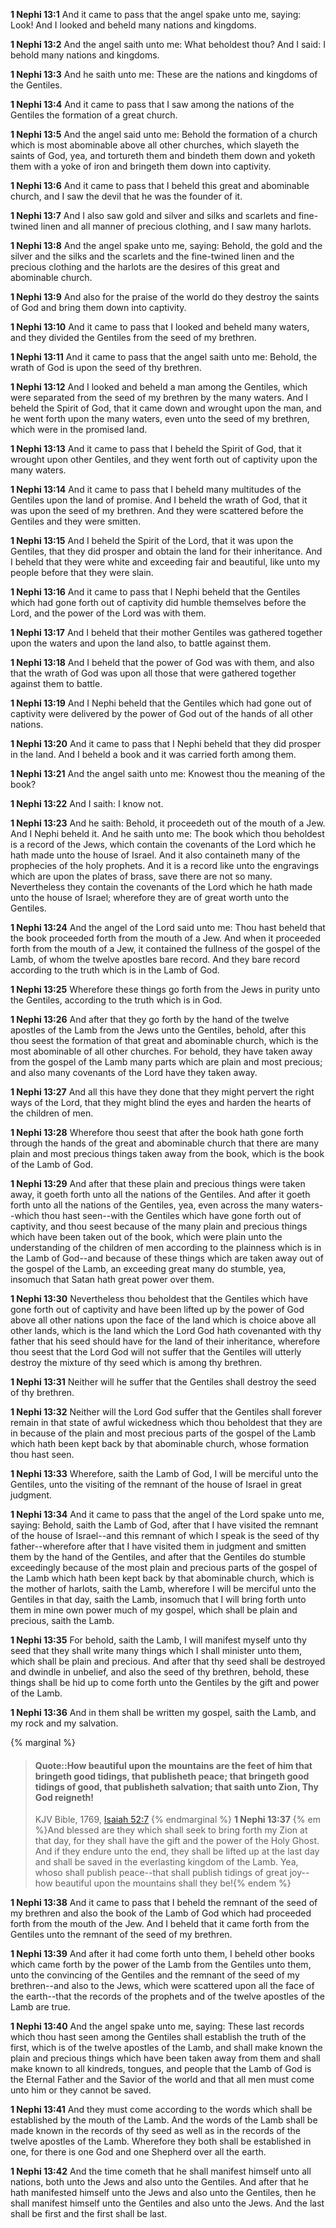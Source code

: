 **1 Nephi 13:1** And it came to pass that the angel spake unto me, saying: Look! And I looked and beheld many nations and kingdoms.

**1 Nephi 13:2** And the angel saith unto me: What beholdest thou? And I said: I behold many nations and kingdoms.

**1 Nephi 13:3** And he saith unto me: These are the nations and kingdoms of the Gentiles.

**1 Nephi 13:4** And it came to pass that I saw among the nations of the Gentiles the formation of a great church.

**1 Nephi 13:5** And the angel said unto me: Behold the formation of a church which is most abominable above all other churches, which slayeth the saints of God, yea, and tortureth them and bindeth them down and yoketh them with a yoke of iron and bringeth them down into captivity.

**1 Nephi 13:6** And it came to pass that I beheld this great and abominable church, and I saw the devil that he was the founder of it.

**1 Nephi 13:7** And I also saw gold and silver and silks and scarlets and fine-twined linen and all manner of precious clothing, and I saw many harlots.

**1 Nephi 13:8** And the angel spake unto me, saying: Behold, the gold and the silver and the silks and the scarlets and the fine-twined linen and the precious clothing and the harlots are the desires of this great and abominable church.

**1 Nephi 13:9** And also for the praise of the world do they destroy the saints of God and bring them down into captivity.

**1 Nephi 13:10** And it came to pass that I looked and beheld many waters, and they divided the Gentiles from the seed of my brethren.

**1 Nephi 13:11** And it came to pass that the angel saith unto me: Behold, the wrath of God is upon the seed of thy brethren.

**1 Nephi 13:12** And I looked and beheld a man among the Gentiles, which were separated from the seed of my brethren by the many waters. And I beheld the Spirit of God, that it came down and wrought upon the man, and he went forth upon the many waters, even unto the seed of my brethren, which were in the promised land.

**1 Nephi 13:13** And it came to pass that I beheld the Spirit of God, that it wrought upon other Gentiles, and they went forth out of captivity upon the many waters.

**1 Nephi 13:14** And it came to pass that I beheld many multitudes of the Gentiles upon the land of promise. And I beheld the wrath of God, that it was upon the seed of my brethren. And they were scattered before the Gentiles and they were smitten.

**1 Nephi 13:15** And I beheld the Spirit of the Lord, that it was upon the Gentiles, that they did prosper and obtain the land for their inheritance. And I beheld that they were white and exceeding fair and beautiful, like unto my people before that they were slain.

**1 Nephi 13:16** And it came to pass that I Nephi beheld that the Gentiles which had gone forth out of captivity did humble themselves before the Lord, and the power of the Lord was with them.

**1 Nephi 13:17** And I beheld that their mother Gentiles was gathered together upon the waters and upon the land also, to battle against them.

**1 Nephi 13:18** And I beheld that the power of God was with them, and also that the wrath of God was upon all those that were gathered together against them to battle.

**1 Nephi 13:19** And I Nephi beheld that the Gentiles which had gone out of captivity were delivered by the power of God out of the hands of all other nations.

**1 Nephi 13:20** And it came to pass that I Nephi beheld that they did prosper in the land. And I beheld a book and it was carried forth among them.

**1 Nephi 13:21** And the angel saith unto me: Knowest thou the meaning of the book?

**1 Nephi 13:22** And I saith: I know not.

**1 Nephi 13:23** And he saith: Behold, it proceedeth out of the mouth of a Jew. And I Nephi beheld it. And he saith unto me: The book which thou beholdest is a record of the Jews, which contain the covenants of the Lord which he hath made unto the house of Israel. And it also containeth many of the prophecies of the holy prophets. And it is a record like unto the engravings which are upon the plates of brass, save there are not so many. Nevertheless they contain the covenants of the Lord which he hath made unto the house of Israel; wherefore they are of great worth unto the Gentiles.

**1 Nephi 13:24** And the angel of the Lord said unto me: Thou hast beheld that the book proceeded forth from the mouth of a Jew. And when it proceeded forth from the mouth of a Jew, it contained the fullness of the gospel of the Lamb, of whom the twelve apostles bare record. And they bare record according to the truth which is in the Lamb of God.

**1 Nephi 13:25** Wherefore these things go forth from the Jews in purity unto the Gentiles, according to the truth which is in God.

**1 Nephi 13:26** And after that they go forth by the hand of the twelve apostles of the Lamb from the Jews unto the Gentiles, behold, after this thou seest the formation of that great and abominable church, which is the most abominable of all other churches. For behold, they have taken away from the gospel of the Lamb many parts which are plain and most precious; and also many covenants of the Lord have they taken away.

**1 Nephi 13:27** And all this have they done that they might pervert the right ways of the Lord, that they might blind the eyes and harden the hearts of the children of men.

**1 Nephi 13:28** Wherefore thou seest that after the book hath gone forth through the hands of the great and abominable church that there are many plain and most precious things taken away from the book, which is the book of the Lamb of God.

**1 Nephi 13:29** And after that these plain and precious things were taken away, it goeth forth unto all the nations of the Gentiles. And after it goeth forth unto all the nations of the Gentiles, yea, even across the many waters--which thou hast seen--with the Gentiles which have gone forth out of captivity, and thou seest because of the many plain and precious things which have been taken out of the book, which were plain unto the understanding of the children of men according to the plainness which is in the Lamb of God--and because of these things which are taken away out of the gospel of the Lamb, an exceeding great many do stumble, yea, insomuch that Satan hath great power over them.

**1 Nephi 13:30** Nevertheless thou beholdest that the Gentiles which have gone forth out of captivity and have been lifted up by the power of God above all other nations upon the face of the land which is choice above all other lands, which is the land which the Lord God hath covenanted with thy father that his seed should have for the land of their inheritance, wherefore thou seest that the Lord God will not suffer that the Gentiles will utterly destroy the mixture of thy seed which is among thy brethren.

**1 Nephi 13:31** Neither will he suffer that the Gentiles shall destroy the seed of thy brethren.

**1 Nephi 13:32** Neither will the Lord God suffer that the Gentiles shall forever remain in that state of awful wickedness which thou beholdest that they are in because of the plain and most precious parts of the gospel of the Lamb which hath been kept back by that abominable church, whose formation thou hast seen.

**1 Nephi 13:33** Wherefore, saith the Lamb of God, I will be merciful unto the Gentiles, unto the visiting of the remnant of the house of Israel in great judgment.

**1 Nephi 13:34** And it came to pass that the angel of the Lord spake unto me, saying: Behold, saith the Lamb of God, after that I have visited the remnant of the house of Israel--and this remnant of which I speak is the seed of thy father--wherefore after that I have visited them in judgment and smitten them by the hand of the Gentiles, and after that the Gentiles do stumble exceedingly because of the most plain and precious parts of the gospel of the Lamb which hath been kept back by that abominable church, which is the mother of harlots, saith the Lamb, wherefore I will be merciful unto the Gentiles in that day, saith the Lamb, insomuch that I will bring forth unto them in mine own power much of my gospel, which shall be plain and precious, saith the Lamb.

**1 Nephi 13:35** For behold, saith the Lamb, I will manifest myself unto thy seed that they shall write many things which I shall minister unto them, which shall be plain and precious. And after that thy seed shall be destroyed and dwindle in unbelief, and also the seed of thy brethren, behold, these things shall be hid up to come forth unto the Gentiles by the gift and power of the Lamb.

**1 Nephi 13:36** And in them shall be written my gospel, saith the Lamb, and my rock and my salvation.

{% marginal %}
> #### Quote::How beautiful upon the mountains are the feet of him that bringeth good tidings, that publisheth peace; that bringeth good tidings of good, that publisheth salvation; that saith unto Zion, Thy God reigneth!
> KJV Bible, 1769, [Isaiah 52:7](http://www.kingjamesbibleonline.org/Isaiah-Chapter-52/)
{% endmarginal %}
**1 Nephi 13:37** {% em %}And blessed are they which shall seek to bring forth my Zion at that day, for they shall have the gift and the power of the Holy Ghost. And if they endure unto the end, they shall be lifted up at the last day and shall be saved in the everlasting kingdom of the Lamb. Yea, whoso shall publish peace--that shall publish tidings of great joy--how beautiful upon the mountains shall they be!{% endem %}

**1 Nephi 13:38** And it came to pass that I beheld the remnant of the seed of my brethren and also the book of the Lamb of God which had proceeded forth from the mouth of the Jew. And I beheld that it came forth from the Gentiles unto the remnant of the seed of my brethren.

**1 Nephi 13:39** And after it had come forth unto them, I beheld other books which came forth by the power of the Lamb from the Gentiles unto them, unto the convincing of the Gentiles and the remnant of the seed of my brethren--and also to the Jews, which were scattered upon all the face of the earth--that the records of the prophets and of the twelve apostles of the Lamb are true.

**1 Nephi 13:40** And the angel spake unto me, saying: These last records which thou hast seen among the Gentiles shall establish the truth of the first, which is of the twelve apostles of the Lamb, and shall make known the plain and precious things which have been taken away from them and shall make known to all kindreds, tongues, and people that the Lamb of God is the Eternal Father and the Savior of the world and that all men must come unto him or they cannot be saved.

**1 Nephi 13:41** And they must come according to the words which shall be established by the mouth of the Lamb. And the words of the Lamb shall be made known in the records of thy seed as well as in the records of the twelve apostles of the Lamb. Wherefore they both shall be established in one, for there is one God and one Shepherd over all the earth.

**1 Nephi 13:42** And the time cometh that he shall manifest himself unto all nations, both unto the Jews and also unto the Gentiles. And after that he hath manifested himself unto the Jews and also unto the Gentiles, then he shall manifest himself unto the Gentiles and also unto the Jews. And the last shall be first and the first shall be last.

